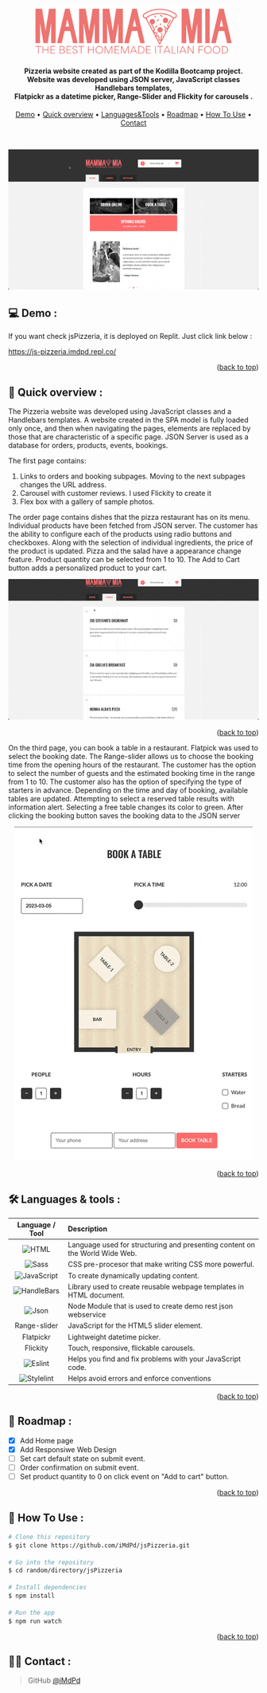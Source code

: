 <a id="readme-top"></a>

<p align="center">
  <br>
 <img src="./src/images/assets/logo.png" alt="logo" width="400"></a>
</p>

<h4 align="center">Pizzeria website created as part of the Kodilla Bootcamp project. <br /> Website was developed using JSON server, JavaScript classes Handlebars templates,<br /> Flatpickr as a datetime picker, Range-Slider and Flickity for carousels .</h4>

<p align="center">
  <a href="#demo">Demo</a> •
  <a href="#overview">Quick overview</a> •
  <a href="#languages">Languages&Tools</a> •
  <a href="#roadmap">Roadmap</a> •
  <a href="#how-to-use">How To Use</a> •
  <a href="#contact">Contact</a>
</p>

<br />

<p align="center">
  <img src="./src/images/assets/overview.gif" alt="animated" />
<p>

## 💻 <a id="demo">Demo :</a>

If you want check jsPizzeria, it is deployed on Replit. Just click link below :
<br />

https://js-pizzeria.imdpd.repl.co/

<p align="right">(<a href="#readme-top">back to top</a>)</p>

## 🚀 <a id="overview">Quick overview :</a>

The Pizzeria website was developed using JavaScript classes and a Handlebars templates. A website created in the SPA model is fully loaded only once, and then when navigating the pages, elements are replaced by those that are characteristic of a specific page. JSON Server is used as a database for orders, products, events, bookings.

The first page contains:

1. Links to orders and booking subpages.
   Moving to the next subpages changes the URL address.
2. Carousel with customer reviews.
   I used Flickity to create it
3. Flex box with a gallery of sample photos.

The order page contains dishes that the pizza restaurant has on its menu. Individual products have been fetched from JSON server. The customer has the ability to configure each of the products using radio buttons and checkboxes. Along with the selection of individual ingredients, the price of the product is updated. Pizza and the salad have a appearance change feature. Product quantity can be selected from 1 to 10. The Add to Cart button adds a personalized product to your cart.

<p align="center">
  <img src="./src/images/assets/productOrder.gif" alt="animated" />
<p>

<p align="right">(<a  href="#readme-top">back to top</a>)</p>

On the third page, you can book a table in a restaurant. Flatpick was used to select the booking date. The Range-slider allows us to choose the booking time from the opening hours of the restaurant. The customer has the option to select the number of guests and the estimated booking time in the range from 1 to 10. The customer also has the option of specifying the type of starters in advance. Depending on the time and day of booking, available tables are updated. Attempting to select a reserved table results with
information alert. Selecting a free table changes its color to green. After clicking the booking button saves the booking data to the JSON server

<p align="center">
  <img src="./src/images/assets/booking.gif" alt="animated" />
<p>

<p align="right">(<a href="#readme-top">back to top</a>)</p>

## 🛠️ <a id="languages">Languages & tools :</a>

|                                                                   Language / Tool                                                                    | Description                                                                 |
| :--------------------------------------------------------------------------------------------------------------------------------------------------: | :-------------------------------------------------------------------------- |
|                    ![HTML](https://img.shields.io/badge/HTML5-E34F26.svg?style-platic-=for-the-badge&logo=HTML5&logoColor=white)                     | Language used for structuring and presenting content on the World Wide Web. |
|                     ![Sass](https://img.shields.io/badge/Sass-CC6699.svg?style-plastic-=for-the-badge&logo=Sass&logoColor=white)                     | CSS pre-procesor that make writing CSS more powerful.                       |
| ![JavaScript](https://img.shields.io/badge/javascript-%23323330.svg?style-plastic-for-the-badge&logo=javascript&?logoWidth=100&?logoColor=%23F7DF1E) | To create dynamically updating content.                                     |
|        ![HandleBars](https://img.shields.io/badge/Handlebars.js-000000.svg?style-plastic=for-the-badge&logo=handlebarsdotjs&logoColor=white)         | Library used to create reusable webpage templates in HTML document.         |
|                     ![Json](https://img.shields.io/badge/JSON-000000.svg?style-plastic-=for-the-badge&logo=JSON&logoColor=white)                     | Node Module that is used to create demo rest json webservice                |
|                                                                     Range-slider                                                                     | JavaScript for the HTML5 slider element.                                    |
|                                                                      Flatpickr                                                                       | Lightweight datetime picker.                                                |
|                                                                       Flickity                                                                       | Touch, responsive, flickable carousels.                                     |
|                  ![Eslint](https://img.shields.io/badge/ESLint-4B32C3.svg?style-plastic-=for-the-badge&logo=ESLint&logoColor=white)                  | Helps you find and fix problems with your JavaScript code.                  |
|             ![Stylelint](https://img.shields.io/badge/stylelint-263238.svg?style-plastic-=for-the-badge&logo=stylelint&logoColor=white)              | Helps avoid errors and enforce conventions                                  |

<p align="right">(<a  href="#readme-top">back to top</a>)</p>

## 📌 <a id="roadmap">Roadmap :</a>

- [x] Add Home page
- [x] Add Responsiwe Web Design
- [ ] Set cart default state on submit event.
- [ ] Order confirmation on submit event.
- [ ] Set product quantity to 0 on click event on "Add to cart" button.

<p align="right">(<a  href="#readme-top">back to top</a>)</p>

## 💾 <a id="how-to-use">How To Use :</a>

```bash
# Clone this repository
$ git clone https://github.com/iMdPd/jsPizzeria.git

# Go into the repository
$ cd random/directory/jsPizzeria

# Install dependencies
$ npm install

# Run the app
$ npm run watch
```

<p align="right">(<a href="#readme-top">back to top</a>)</p>

## 🤙🏻 <a id="contact">Contact :</a>

> GitHub [@iMdPd](https://github.com/iMdPd)

